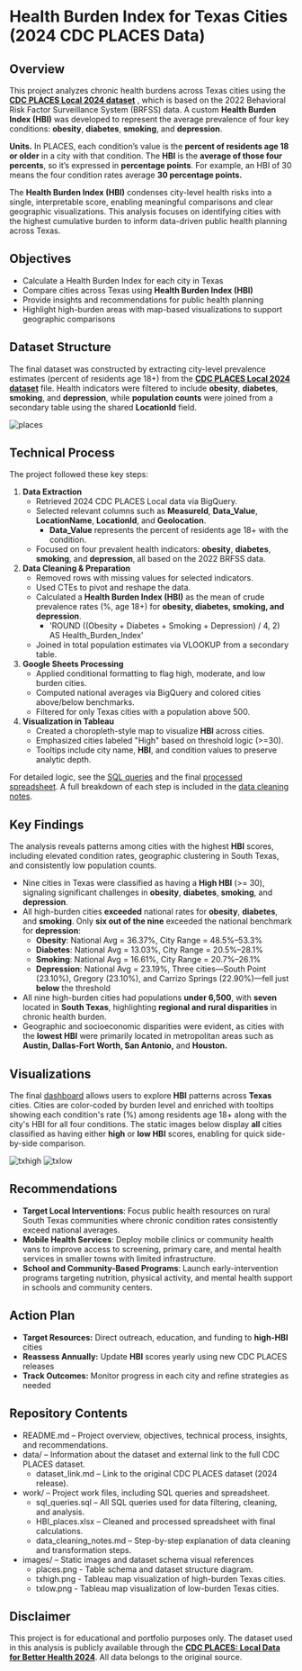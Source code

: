 # Health Burden Index for Texas Cities (2024 CDC PLACES Data)
## Overview
This project analyzes chronic health burdens across Texas cities using the [**CDC PLACES Local 2024 dataset**](data/dataset_link.md) , which is based on the 2022 Behavioral Risk Factor Surveillance System (BRFSS) data. A custom **Health Burden Index (HBI)** was developed to represent the average prevalence of four key conditions: **obesity**, **diabetes**, **smoking**, and **depression**.

**Units.** In PLACES, each condition’s value is the **percent of residents age 18 or older** in a city with that condition. The **HBI** is the **average of those four percents**, so it’s expressed in **percentage points**. For example, an HBI of 30 means the four condition rates average **30 percentage points.**

The **Health Burden Index (HBI)** condenses city-level health risks into a single, interpretable score, enabling meaningful comparisons and clear geographic visualizations. This analysis focuses on identifying cities with the highest cumulative burden to inform data-driven public health planning across Texas. 


## Objectives
* Calculate a Health Burden Index for each city in Texas
* Compare cities across Texas using **Health Burden Index (HBI)**
* Provide insights and recommendations for public health planning
* Highlight high-burden areas with map-based visualizations to support geographic comparisons

## Dataset Structure
The final dataset was constructed by extracting city-level prevalence estimates (percent of residents age 18+) from the **[CDC PLACES Local 2024 dataset](data/dataset_link.md)** file. Health indicators were filtered to include **obesity**, **diabetes**, **smoking**, and **depression**, while **population counts** were joined from a secondary table using the shared **LocationId** field. 

![places](images/places.png)

## Technical Process
The project followed these key steps:
1. **Data Extraction**  
   * Retrieved 2024 CDC PLACES Local data via BigQuery.
   * Selected relevant columns such as **MeasureId**, **Data_Value**, **LocationName**, **LocationId**, and **Geolocation**.
     * **Data_Value** represents the percent of residents age 18+ with the condition.
   * Focused on four prevalent health indicators: **obesity**, **diabetes**, **smoking**, and **depression**, all based on the 2022 BRFSS data.  
2. **Data Cleaning & Preparation**  
   * Removed rows with missing values for selected indicators.
   * Used CTEs to pivot and reshape the data.
   * Calculated a **Health Burden Index (HBI)** as the mean of crude prevalence rates (%, age 18+) for **obesity, diabetes, smoking, and depression**.
       * 'ROUND ((Obesity + Diabetes + Smoking + Depression) / 4, 2) AS Health_Burden_Index'
   * Joined in total population estimates via VLOOKUP from a secondary table.
3. **Google Sheets Processing**  
   * Applied conditional formatting to flag high, moderate, and low burden cities.
   * Computed national averages via BigQuery and colored cities above/below benchmarks.
   * Filtered for only Texas cities with a population above 500.
4. **Visualization in Tableau**  
   * Created a choropleth-style map to visualize **HBI** across cities.
   * Emphasized cities labeled "High" based on threshold logic (>=30).
   * Tooltips include city name, **HBI**, and condition values to preserve analytic depth.
   
For detailed logic, see the [SQL queries](work/sql_queries.sql) and the final [processed spreadsheet](work/HBI_place.xlsx). A full breakdown of each step is included in the [data cleaning notes](work/data_cleaning_notes.md).


## Key Findings
The analysis reveals patterns among cities with the highest **HBI** scores, including elevated condition rates, geographic clustering in South Texas, and consistently low population counts. 

* Nine cities in Texas were classified as having a **High HBI** (>= 30), signaling significant challenges in **obesity**, **diabetes**, **smoking**, and **depression**.
* All high-burden cities **exceeded** national rates for **obesity**, **diabetes**, and **smoking**. Only **six out of the nine** exceeded the national benchmark for **depression**:
   * **Obesity**: National Avg = 36.37%, City Range = 48.5%–53.3%
   * **Diabetes**: National Avg = 13.03%, City Range = 20.5%–28.1%
   * **Smoking**: National Avg = 16.61%, City Range = 20.7%–26.1%
   * **Depression**: National Avg = 23.19%, Three cities—South Point (23.10%), Gregory (23.10%), and Carrizo Springs (22.90%)—fell just **below** the threshold
* All nine high-burden cities had populations **under 6,500**, with **seven** located in **South Texas**, highlighting **regional and rural disparities** in chronic health burden.
* Geographic and socioeconomic disparities were evident, as cities with the **lowest HBI** were primarily located in metropolitan areas such as **Austin, Dallas-Fort Worth, San Antonio,** and **Houston.**

## Visualizations
The final [dashboard](https://public.tableau.com/views/hbiplacestxover500/Sheet1?:language=en-US&:sid=&:redirect=auth&:display_count=n&:origin=viz_share_link) allows users to explore **HBI** patterns across **Texas** cities. Cities are color-coded by burden level and enriched with tooltips showing each condition's rate (%) among residents age 18+ along with the city's HBI for all four conditions. The static images below display **all** cities classified as having either **high** or **low HBI** scores, enabling for quick side-by-side comparison.

![txhigh](images/txhighbi.png)
![txlow](images/txlowhbi.png)

## Recommendations
* **Target Local Interventions**: Focus public health resources on rural South Texas communities where chronic condition rates consistently exceed national averages.
* **Mobile Health Services**: Deploy mobile clinics or community health vans to improve access to screening, primary care, and mental health services in smaller towns with limited infrastructure.
* **School and Community-Based Programs**: Launch early-intervention programs targeting nutrition, physical activity, and mental health support in schools and community centers.

## Action Plan
* **Target Resources:** Direct outreach, education, and funding to **high-HBI** cities
* **Reassess Annually:** Update **HBI** scores yearly using new CDC PLACES releases
* **Track Outcomes:** Monitor progress in each city and refine strategies as needed

## Repository Contents
* README.md – Project overview, objectives, technical process, insights, and recommendations.
* data/ – Information about the dataset and external link to the full CDC PLACES dataset.
  * dataset_link.md – Link to the original CDC PLACES dataset (2024 release).
* work/ – Project work files, including SQL queries and spreadsheet.
  * sql_queries.sql – All SQL queries used for data filtering, cleaning, and analysis.
  * HBI_places.xlsx – Cleaned and processed spreadsheet with final calculations.
  * data_cleaning_notes.md – Step-by-step explanation of data cleaning and transformation steps.
* images/ – Static images and dataset schema visual references
  * places.png - Table schema and dataset structure diagram.
  * txhigh.png - Tableau map visualization of high-burden Texas cities.
  * txlow.png - Tableau map visualization of low-burden Texas cities.

## Disclaimer
This project is for educational and portfolio purposes only. The dataset used in this analysis is publicly available through the [**CDC PLACES: Local Data for Better Health 2024**](data/dataset_link.md). All data belongs to the original source.


